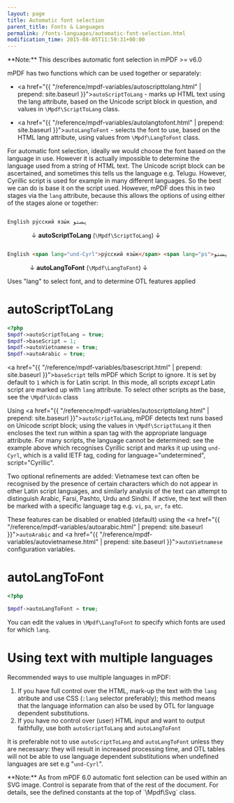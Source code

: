 ```yaml
---
layout: page
title: Automatic font selection
parent_title: Fonts & Languages
permalink: /fonts-languages/automatic-font-selection.html
modification_time: 2015-08-05T11:59:31+00:00
---
```


<div class="alert alert-info" role="alert" markdown="1">
  **Note:** This describes automatic font selection in mPDF >= v6.0
</div>

mPDF has two functions which can be used together or separately:

 * <a href="{{ "/reference/mpdf-variables/autoscripttolang.html" | prepend: site.baseurl }}">`autoScriptToLang`</a> - marks up HTML text using the lang attribute, based on the Unicode script block in question,
and values in `\Mpdf\ScriptToLang` class.

 * <a href="{{ "/reference/mpdf-variables/autolangtofont.html" | prepend: site.baseurl }}">`autoLangToFont`</a> - selects the font to use, based on the HTML lang attribute, using values from
`\Mpdf\LangToFont` class.

For automatic font selection, ideally we would choose the font based on the language in use. However it is actually
impossible to determine the language used from a string of HTML text. The Unicode script block can be ascertained,
and sometimes this tells us the language e.g. Telugu. However, Cyrillic script is used for example in many different
languages. So the best we can do is base it on the script used. However, mPDF does this in two stages via the `lang`
attribute, because this allows the options of using either of the stages alone or together:

```html

English ру́сский язы́к پښتو


```

              ↓ **autoScriptToLang** (`\Mpdf\ScriptToLang`) ↓

```html

English <span lang="und-Cyrl">ру́сский язы́к</span> <span lang="ps">پښتو</span>


```

             ↓ **autoLangToFont** (`\Mpdf\LangToFont`) ↓

Uses "lang" to select font, and to determine OTL features applied

# autoScriptToLang

```php
<?php
$mpdf->autoScriptToLang = true;
$mpdf->baseScript = 1;
$mpdf->autoVietnamese = true;
$mpdf->autoArabic = true;

```

<a href="{{ "/reference/mpdf-variables/basescript.html" | prepend: site.baseurl }}">`baseScript`</a> tells mPDF which Script to ignore. It is set by default to `1` which is for Latin script.
In this mode, all scripts *except* Latin script are marked up with `lang` attribute. To select other scripts as
the base, see the `\Mpdf\Ucdn` class

Using <a href="{{ "/reference/mpdf-variables/autoscripttolang.html" | prepend: site.baseurl }}">`autoScriptToLang`</a>, mPDF detects text runs based on Unicode script block; using the values in
`\Mpdf\ScriptToLang` it then encloses the text run within a span tag with the appropriate language attribute.
For many scripts, the language cannot be determined: see the example above which recognises Cyrillic script and
marks it up using `und-Cyrl`, which is a valid IETF tag, coding for language="undetermined", script="Cyrillic".

Two optional refinements are added: Vietnamese text can often be recognised by the presence of certain characters
which do not appear in other Latin script languages, and similarly analysis of the text can attempt to distinguish
Arabic, Farsi, Pashto, Urdu and Sindhi. If active, the text will then be marked with a specific language tag e.g.
`vi`, `pa`, `ur`, `fa` etc.

These features can be disabled or enabled (default) using the 
<a href="{{ "/reference/mpdf-variables/autoarabic.html" | prepend: site.baseurl }}">`autoArabic`</a> and <a href="{{ "/reference/mpdf-variables/autovietnamese.html" | prepend: site.baseurl }}">`autoVietnamese`</a> configuration variables.

# autoLangToFont

```php
<?php

$mpdf->autoLangToFont = true;

```

You can edit the values in `\Mpdf\LangToFont` to specify which fonts are used for which `lang`.

# Using text with multiple languages

Recommended ways to use multiple languages in mPDF:

1. If you have full control over the HTML, mark-up the text with the `lang` atribute and use CSS
   (`:lang` selector preferably); this method means that the language information can also be used by OTL
   for language dependent substitutions.
2. If you have no control over (user) HTML input and want to output faithfully, use both `autoScriptToLang`
   and `autoLangToFont`

It is preferable not to use `autoScriptToLang` and `autoLangToFont` unless they are necessary: they will
result in increased processing time, and OTL tables will not be able to use language dependent substitutions
when undefined languages are set e.g "`und-Cyrl`".

<div class="alert alert-info" role="alert" markdown="1">
  **Note:** As from mPDF 6.0 automatic font selection can be used within an SVG image.
  Control is separate from that of the rest of the document. For details, see the defined constants at the
  top of `\Mpdf\Svg` class.
</div>
